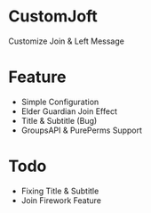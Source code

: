 # CustomJoft
Customize Join &amp; Left Message

# Feature
* Simple Configuration 
* Elder Guardian Join Effect
* Title & Subtitle (Bug)
* GroupsAPI & PurePerms Support

# Todo
* Fixing Title & Subtitle
* Join Firework Feature
